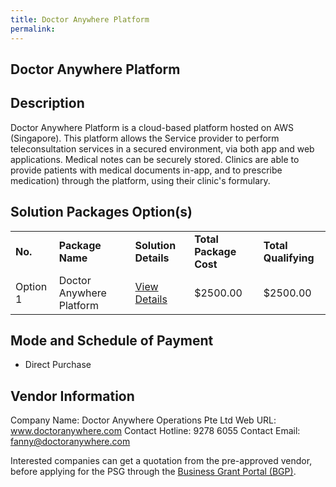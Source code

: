 ```yaml
---
title: Doctor Anywhere Platform
permalink: 
---
```


## Doctor Anywhere Platform

## Description

Doctor Anywhere Platform is a cloud-based platform hosted on AWS (Singapore). This platform allows the Service provider to perform teleconsultation services in a secured environment, via both app and web applications. Medical notes can be securely stored. Clinics are  able to provide patients with medical documents in-app, and to prescribe medication) through the platform, using their clinic's formulary.

## Solution Packages Option(s)

<table>
<tr>
<td><b>No.</b></td>
<td><b>Package Name</b></td>
<td><b>Solution Details</b></td>
<td><b>Total Package Cost</b></td>
<td><b>Total Qualifying</b></td>
</tr>
<tr>
<td>Option 1</td>
<td>Doctor Anywhere Platform</td>
<td><a href='https://www.gobusiness.gov.sg/images/psg/Desensitised_Doctor_Anywhere_Annex_3_PSG.pdf'>View Details</a></td>
<td>$2500.00</td>
<td>$2500.00</td>
</tr>
</table>

## Mode and Schedule of Payment

 - Direct Purchase

## Vendor Information

 Company Name: Doctor Anywhere Operations Pte Ltd
Web URL: www.doctoranywhere.com
Contact Hotline: 9278 6055
Contact Email: fanny@doctoranywhere.com

Interested companies can get a quotation from the pre-approved vendor, before applying for the PSG through the <a href='https://www.businessgrants.gov.sg/'>Business Grant Portal (BGP)</a>.
